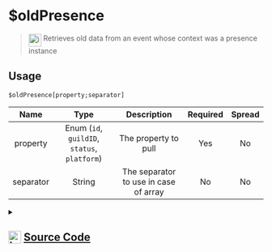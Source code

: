 # $oldPresence
> <img align="top" src="https://upload.wikimedia.org/wikipedia/commons/thumb/e/e4/Infobox_info_icon.svg/160px-Infobox_info_icon.svg.png?20150409153300" alt="image" width="25" height="auto"> Retrieves old data from an event whose context was a presence instance
## Usage
```
$oldPresence[property;separator]
```
| Name | Type | Description | Required | Spread
| :---: | :---: | :---: | :---: | :---: |
property | Enum (`id`, `guildID`, `status`, `platform`) | The property to pull | Yes | No
separator | String | The separator to use in case of array | No | No
<details>
<summary>
    
## <img align="top" src="https://cdn4.iconfinder.com/data/icons/iconsimple-logotypes/512/github-512.png" alt="image" width="25" height="auto">  [Source Code](https://github.com/tryforge/ForgeScript-V2/blob/main/src/native/oldPresence.ts)
    
</summary>
    
```ts
import { PresenceProperties, PresenceProperty } from "../properties/presence"
import { RoleProperties, RoleProperty } from "../properties/role"
import { ArgType, NativeFunction, Return } from "../structures"

export default new NativeFunction({
    name: "$oldPresence",
    version: "1.1.0",
    description: "Retrieves old data from an event whose context was a presence instance",
    brackets: true,
    unwrap: true,
    args: [
        {
            name: "property",
            description: "The property to pull",
            rest: false,
            type: ArgType.Enum,
            enum: PresenceProperty,
            required: true,
        },
        {
            name: "separator",
            description: "The separator to use in case of array",
            rest: false,
            type: ArgType.String,
        },
    ],
    execute(ctx, [prop, sep]) {
        return Return.success(PresenceProperties[prop](ctx.states?.presence?.old, sep))
    },
})

```
    
</details>